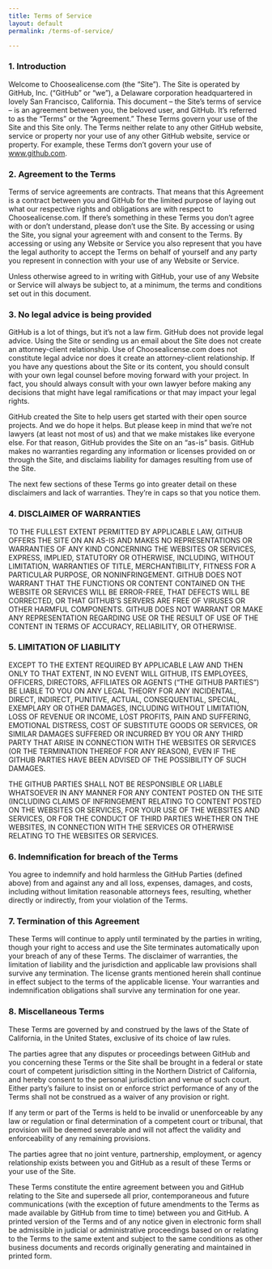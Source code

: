 ```yaml
---
title: Terms of Service
layout: default
permalink: /terms-of-service/

---
```


### 1. Introduction
Welcome to Choosealicense.com (the “Site”). The Site is operated by GitHub, Inc. (“GitHub” or “we”), a Delaware corporation headquartered in lovely San Francisco, California. This document – the Site’s terms of service – is an agreement between you, the beloved user, and GitHub. It’s referred to as the “Terms” or the “Agreement.” 
These Terms govern your use of the Site and this Site only. The Terms neither relate to any other GitHub website, service or property nor your use of any other GitHub website, service or property. For example, these Terms don’t govern your use of www.github.com. 

### 2. Agreement to the Terms

Terms of service agreements are contracts. That means that this Agreement is a contract between you and GitHub for the limited purpose of laying out what our respective rights and obligations are with respect to Choosealicense.com.
If there’s something in these Terms you don’t agree with or don’t understand, please don’t use the Site. By accessing or using the Site, you signal your agreement with and consent to the Terms. By accessing or using any Website or Service you also represent that you have the legal authority to accept the Terms on behalf of yourself and any party you represent in connection with your use of any Website or Service. 

Unless otherwise agreed to in writing with GitHub, your use of any Website or Service will always be subject to, at a minimum, the terms and conditions set out in this document. 

### 3. No legal advice is being provided

GitHub is a lot of things, but it’s not a law firm. GitHub does not provide legal advice. Using the Site or sending us an email about the Site does not create an attorney-client relationship. Use of Choosealicense.com does not constitute legal advice nor does it create an attorney-client relationship. If you have any questions about the Site or its content, you should consult with your own legal counsel before moving forward with your project. In fact, you should always consult with your own lawyer before making any decisions that might have legal ramifications or that may impact your legal rights. 

GitHub created the Site to help users get started with their open source projects. And we do hope it helps. But please keep in mind that we’re not lawyers (at least not most of us) and that we make mistakes like everyone else. For that reason, GitHub provides the Site on an “as-is” basis. GitHub makes no warranties regarding any information or licenses provided on or through the Site, and disclaims liability for damages resulting from use of the Site.

The next few sections of these Terms go into greater detail on these disclaimers and lack of warranties. They’re in caps so that you notice them.  

### 4. DISCLAIMER OF WARRANTIES

TO THE FULLEST EXTENT PERMITTED BY APPLICABLE LAW, GITHUB OFFERS THE SITE ON AN AS-IS AND MAKES NO REPRESENTATIONS OR WARRANTIES OF ANY KIND CONCERNING THE WEBSITES OR SERVICES, EXPRESS, IMPLIED, STATUTORY OR OTHERWISE, INCLUDING, WITHOUT LIMITATION, WARRANTIES OF TITLE, MERCHANTIBILITY, FITNESS FOR A PARTICULAR PURPOSE, OR NONINFRINGEMENT. GITHUB DOES NOT WARRANT THAT THE FUNCTIONS OR CONTENT CONTAINED ON THE WEBSITE OR SERVICES WILL BE ERROR-FREE, THAT DEFECTS WILL BE CORRECTED, OR THAT GITHUB’S SERVERS ARE FREE OF VIRUSES OR OTHER HARMFUL COMPONENTS. GITHUB DOES NOT WARRANT OR MAKE ANY REPRESENTATION REGARDING USE OR THE RESULT OF USE OF THE CONTENT IN TERMS OF ACCURACY, RELIABILITY, OR OTHERWISE.

### 5. LIMITATION OF LIABILITY

EXCEPT TO THE EXTENT REQUIRED BY APPLICABLE LAW AND THEN ONLY TO THAT EXTENT, IN NO EVENT WILL GITHUB, ITS EMPLOYEES, OFFICERS, DIRECTORS, AFFILIATES OR AGENTS (“THE GITHUB PARTIES”) BE LIABLE TO YOU ON ANY LEGAL THEORY FOR ANY INCIDENTAL, DIRECT, INDIRECT, PUNITIVE, ACTUAL, CONSEQUENTIAL, SPECIAL, EXEMPLARY OR OTHER DAMAGES, INCLUDING WITHOUT LIMITATION, LOSS OF REVENUE OR INCOME, LOST PROFITS, PAIN AND SUFFERING, EMOTIONAL DISTRESS, COST OF SUBSTITUTE GOODS OR SERVICES, OR SIMILAR DAMAGES SUFFERED OR INCURRED BY YOU OR ANY THIRD PARTY THAT ARISE IN CONNECTION WITH THE WEBSITES OR SERVICES (OR THE TERMINATION THEREOF FOR ANY REASON), EVEN IF THE GITHUB PARTIES HAVE BEEN ADVISED OF THE POSSIBILITY OF SUCH DAMAGES.

THE GITHUB PARTIES SHALL NOT BE RESPONSIBLE OR LIABLE WHATSOEVER IN ANY MANNER FOR ANY CONTENT POSTED ON THE SITE (INCLUDING CLAIMS OF INFRINGEMENT RELATING TO CONTENT POSTED ON THE WEBSITES OR SERVICES, FOR YOUR USE OF THE WEBSITES AND SERVICES, OR FOR THE CONDUCT OF THIRD PARTIES WHETHER ON THE WEBSITES, IN CONNECTION WITH THE SERVICES OR OTHERWISE RELATING TO THE WEBSITES OR SERVICES.

### 6. Indemnification for breach of the Terms

You agree to indemnify and hold harmless the GitHub Parties (defined above) from and against any and all loss, expenses, damages, and costs, including without limitation reasonable attorneys fees, resulting, whether directly or indirectly, from your violation of the Terms. 

### 7. Termination of this Agreement

These Terms will continue to apply until terminated by the parties in writing, though your right to access and use the Site terminates automatically upon your breach of any of these Terms.
The disclaimer of warranties, the limitation of liability and the jurisdiction and applicable law provisions shall survive any termination. The license grants mentioned herein shall continue in effect subject to the terms of the applicable license. Your warranties and indemnification obligations shall survive any termination for one year.

### 8. Miscellaneous Terms

These Terms are governed by and construed by the laws of the State of California, in the United States, exclusive of its choice of law rules. 

The parties agree that any disputes or proceedings between GitHub and you concerning these Terms or the Site shall be brought in a federal or state court of competent jurisdiction sitting in the Northern District of California, and hereby consent to the personal jurisdiction and venue of such court. Either party’s failure to insist on or enforce strict performance of any of the Terms shall not be construed as a waiver of any provision or right. 

If any term or part of the Terms is held to be invalid or unenforceable by any law or regulation or final determination of a competent court or tribunal, that provision will be deemed severable and will not affect the validity and enforceability of any remaining provisions. 

The parties agree that no joint venture, partnership, employment, or agency relationship exists between you and GitHub as a result of these Terms or your use of the Site. 

These Terms constitute the entire agreement between you and GitHub relating to the Site and supersede all prior, contemporaneous and future communications (with the exception of future amendments to the Terms as made available by GitHub from time to time) between you and GitHub. A printed version of the Terms and of any notice given in electronic form shall be admissible in judicial or administrative proceedings based on or relating to the Terms to the same extent and subject to the same conditions as other business documents and records originally generating and maintained in printed form. 
